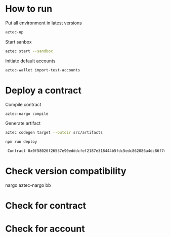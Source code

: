 # How to run

Put all environment in latest versions
```bash
aztec-up
```

Start sanbox
```bash
aztec start --sandbox
```

Initiate default accounts

```bash
aztec-wallet import-test-accounts
```

# Deploy a contract
Compile contract
```bash
aztec-nargo compile
```

Generate artifact
```bash
aztec codegen target --outdir src/artifacts
```

```bash
npm run deploy
```

```bash
 Contract 0x0f58026f26557e90edddcfef2187e318444b5fdc5edc862086a4dc86f742657f successfully deployed.
```
# Check version compatibility
nargo
aztec-nargo
bb



# Check for contract

# Check for account